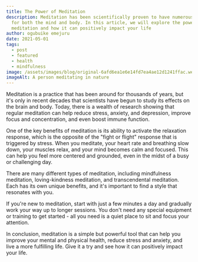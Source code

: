 ```yaml
---
title: The Power of Meditation
description: Meditation has been scientifically proven to have numerous benefits
  for both the mind and body. In this article, we will explore the power of
  meditation and how it can positively impact your life
author: ogubuike emejuru
date: 2021-05-01
tags:
  - post
  - featured
  - health
  - mindfulness
image: /assets/images/blog/original-6afd6ea1e6e14fd7ea4ae12d1241ffac.webp
imageAlt: A person meditating in nature
---
```



Meditation is a practice that has been around for thousands of years, but it's only in recent decades that scientists have begun to study its effects on the brain and body. Today, there is a wealth of research showing that regular meditation can help reduce stress, anxiety, and depression, improve focus and concentration, and even boost immune function. 

One of the key benefits of meditation is its ability to activate the relaxation response, which is the opposite of the "fight or flight" response that is triggered by stress. When you meditate, your heart rate and breathing slow down, your muscles relax, and your mind becomes calm and focused. This can help you feel more centered and grounded, even in the midst of a busy or challenging day.

There are many different types of meditation, including mindfulness meditation, loving-kindness meditation, and transcendental meditation. Each has its own unique benefits, and it's important to find a style that resonates with you.

If you're new to meditation, start with just a few minutes a day and gradually work your way up to longer sessions. You don't need any special equipment or training to get started - all you need is a quiet place to sit and focus your attention.

In conclusion, meditation is a simple but powerful tool that can help you improve your mental and physical health, reduce stress and anxiety, and live a more fulfilling life. Give it a try and see how it can positively impact your life.